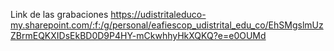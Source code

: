 Link de las grabaciones
https://udistritaleduco-my.sharepoint.com/:f:/g/personal/eafiescop_udistrital_edu_co/EhSMgslmUzZBrmEQKXIDsEkBD0D9P4HY-mCkwhhyHkXQKQ?e=e0OUMd
